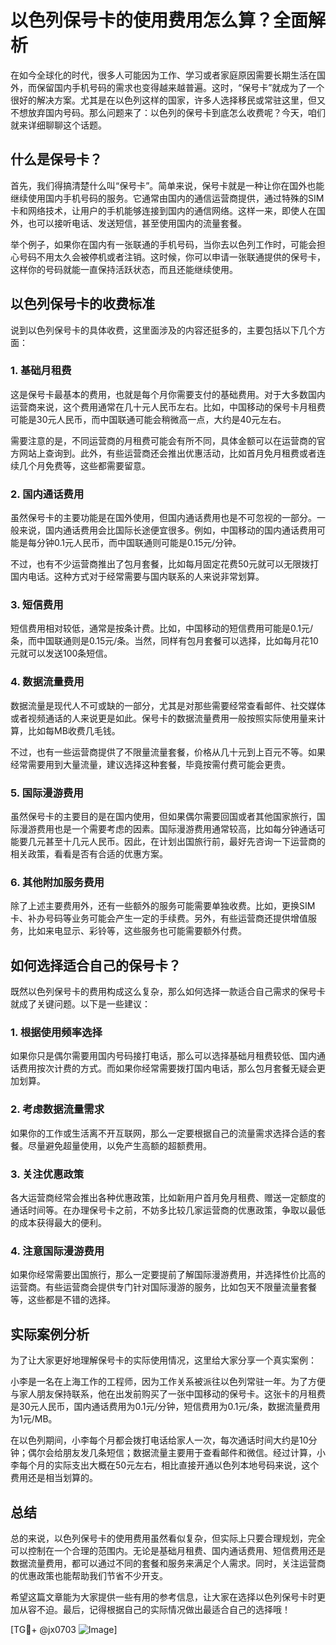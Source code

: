 # 以色列保号卡的使用费用怎么算？全面解析

在如今全球化的时代，很多人可能因为工作、学习或者家庭原因需要长期生活在国外，而保留国内手机号码的需求也变得越来越普遍。这时，“保号卡”就成为了一个很好的解决方案。尤其是在以色列这样的国家，许多人选择移民或常驻这里，但又不想放弃国内号码。那么问题来了：以色列的保号卡到底怎么收费呢？今天，咱们就来详细聊聊这个话题。

## 什么是保号卡？

首先，我们得搞清楚什么叫“保号卡”。简单来说，保号卡就是一种让你在国外也能继续使用国内手机号码的服务。它通常由国内的通信运营商提供，通过特殊的SIM卡和网络技术，让用户的手机能够连接到国内的通信网络。这样一来，即使人在国外，也可以接听电话、发送短信，甚至使用国内的流量套餐。

举个例子，如果你在国内有一张联通的手机号码，当你去以色列工作时，可能会担心号码不用太久会被停机或者注销。这时候，你可以申请一张联通提供的保号卡，这样你的号码就能一直保持活跃状态，而且还能继续使用。

## 以色列保号卡的收费标准

说到以色列保号卡的具体收费，这里面涉及的内容还挺多的，主要包括以下几个方面：

### 1. 基础月租费

这是保号卡最基本的费用，也就是每个月你需要支付的基础费用。对于大多数国内运营商来说，这个费用通常在几十元人民币左右。比如，中国移动的保号卡月租费可能是30元人民币，而中国联通可能会稍微高一点，大约是40元左右。

需要注意的是，不同运营商的月租费可能会有所不同，具体金额可以在运营商的官方网站上查询到。此外，有些运营商还会推出优惠活动，比如首月免月租费或者连续几个月免费等，这些都需要留意。

### 2. 国内通话费用

虽然保号卡的主要功能是在国外使用，但国内通话费用也是不可忽视的一部分。一般来说，国内通话费用会比国际长途便宜很多。例如，中国移动的国内通话费用可能是每分钟0.1元人民币，而中国联通则可能是0.15元/分钟。

不过，也有不少运营商推出了包月套餐，比如每月固定花费50元就可以无限拨打国内电话。这种方式对于经常需要与国内联系的人来说非常划算。

### 3. 短信费用

短信费用相对较低，通常是按条计费。比如，中国移动的短信费用可能是0.1元/条，而中国联通则是0.15元/条。当然，同样有包月套餐可以选择，比如每月花10元就可以发送100条短信。

### 4. 数据流量费用

数据流量是现代人不可或缺的一部分，尤其是对那些需要经常查看邮件、社交媒体或者视频通话的人来说更是如此。保号卡的数据流量费用一般按照实际使用量来计算，比如每MB收费几毛钱。

不过，也有一些运营商提供了不限量流量套餐，价格从几十元到上百元不等。如果经常需要用到大量流量，建议选择这种套餐，毕竟按需付费可能会更贵。

### 5. 国际漫游费用

虽然保号卡的主要目的是在国内使用，但如果偶尔需要回国或者其他国家旅行，国际漫游费用也是一个需要考虑的因素。国际漫游费用通常较高，比如每分钟通话可能要几元甚至十几元人民币。因此，在计划出国旅行前，最好先咨询一下运营商的相关政策，看看是否有合适的优惠方案。

### 6. 其他附加服务费用

除了上述主要费用外，还有一些额外的服务可能需要单独收费。比如，更换SIM卡、补办号码等业务可能会产生一定的手续费。另外，有些运营商还提供增值服务，比如来电显示、彩铃等，这些服务也可能需要额外付费。

## 如何选择适合自己的保号卡？

既然以色列保号卡的费用构成这么复杂，那么如何选择一款适合自己需求的保号卡就成了关键问题。以下是一些建议：

### 1. 根据使用频率选择

如果你只是偶尔需要用国内号码接打电话，那么可以选择基础月租费较低、国内通话费用按次计费的方式。而如果你经常需要拨打国内电话，那么包月套餐无疑会更加划算。

### 2. 考虑数据流量需求

如果你的工作或生活离不开互联网，那么一定要根据自己的流量需求选择合适的套餐。尽量避免超量使用，以免产生高额的超额费用。

### 3. 关注优惠政策

各大运营商经常会推出各种优惠政策，比如新用户首月免月租费、赠送一定额度的通话时间等。在办理保号卡之前，不妨多比较几家运营商的优惠政策，争取以最低的成本获得最大的便利。

### 4. 注意国际漫游费用

如果你经常需要出国旅行，那么一定要提前了解国际漫游费用，并选择性价比高的运营商。有些运营商会提供专门针对国际漫游的服务，比如包天不限量流量套餐等，这些都是不错的选择。

## 实际案例分析

为了让大家更好地理解保号卡的实际使用情况，这里给大家分享一个真实案例：

小李是一名在上海工作的工程师，因为工作关系被派往以色列常驻一年。为了方便与家人朋友保持联系，他在出发前购买了一张中国移动的保号卡。这张卡的月租费是30元人民币，国内通话费用为0.1元/分钟，短信费用为0.1元/条，数据流量费用为1元/MB。

在以色列期间，小李每个月都会拨打电话给家人一次，每次通话时间大约是10分钟；偶尔会给朋友发几条短信；数据流量主要用于查看邮件和微信。经过计算，小李每个月的实际支出大概在50元左右，相比直接开通以色列本地号码来说，这个费用还是相当划算的。

## 总结

总的来说，以色列保号卡的使用费用虽然看似复杂，但实际上只要合理规划，完全可以控制在一个合理的范围内。无论是基础月租费、国内通话费用、短信费用还是数据流量费用，都可以通过不同的套餐和服务来满足个人需求。同时，关注运营商的优惠政策也能帮助我们节省不少开支。

希望这篇文章能为大家提供一些有用的参考信息，让大家在选择以色列保号卡时更加从容不迫。最后，记得根据自己的实际情况做出最适合自己的选择哦！

[TG💪+ @jx0703 ![Image](https://github.com/user-attachments/assets/dbca1d08-cadb-493c-b0ec-ad6f7a83f270)]